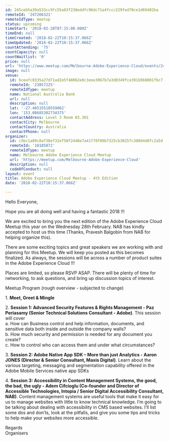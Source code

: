 ```yaml
---
id: 245ceb5a39a533cc9fc55a83f238eddfc96dc71a4fccc229fed70ce1d69402ba
remoteId: '247266321'
remoteIdType: meetup
status: upcoming
timeStart: '2018-02-28T07:15:00.000Z'
timeEnd: null
timeCreated: '2018-02-22T10:15:37.066Z'
timeUpdated: '2018-02-22T10:15:37.066Z'
countAttending: '75'
countCapacity: null
countWaitlist: '0'
price: null
url: 'https://www.meetup.com/Melbourne-Adobe-Experience-Cloud/events/247266321/'
image: null
venue:
  id: bceafc0335a27d71ad2e5f48062e0c3eee3067b7a3d0349fce391b9b8801fbc7
  remoteId: '23857225'
  remoteIdType: meetup
  name: National Australia Bank
  url: null
  description: null
  lat: '-27.48515510559082'
  lon: '153.08685302734375'
  contactAddress: Level 3 Room 03.301
  contactCity: Melbourne
  contactCountry: Australia
  contactPhone: null
organizer:
  id: c5bc1a89c8af38ef32ef58f2448e7a41f70f89b7325cb3025fc380d4d8fc2a5d
  remoteId: '18185872'
  remoteIdType: meetup
  name: Melbourne Adobe Experience Cloud Meetup
  url: 'https://meetup.com/Melbourne-Adobe-Experience-Cloud'
  description: null
  codeOfConduct: null
layout: event
title: Adobe Experience Cloud Meetup - 4th Edition
date: '2018-02-22T10:15:37.066Z'

---
```

<p>Hello Everyone,</p> <p>Hope you are all doing well and having a fantastic 2018 !!!</p> <p>We are excited to bring you the next edition of the Adobe Experience Cloud Meetup this year on the Wednesday 28th February. NAB has kindly accepted to host us this time (Thanks, Pravesh Balgobin from NAB for helping organize this).</p> <p>There are some exciting topics and great speakers we are working with and planning for this Meetup. We will keep you posted as this becomes finalized. As always, the sessions will be across a number of product suites in the Adobe Experience Cloud !!!</p> <p>Places are limited, so please RSVP ASAP. There will be plenty of time for networking, to ask questions, and bring up discussion topics of interest.</p> <p>Meetup Program (rough overview - subjected to change)</p> <p>1. <b>Meet, Greet &amp; Mingle</b></p> <p>2. <b>Session 1: Advanced Security Features &amp; Rights Management - Paz Periasamy (Senior Technical Solutions Consultant - Adobe)</b>. This session will cover<br/>a. How can Business control and help information, documents, and sensitive data both inside and outside the company walls?<br/>b. How much security and permission is needed for any document you create?<br/>c. How to control who can access them and under what circumstances?</p> <p>3. <b>Session 2: Adobe Native App SDK – More than just Analytics - Aaron JONES (Director &amp; Senior Consultant, Maxis Digital)</b>. Learn about the various targeting, messaging and segmentation capability offered in the Adobe Mobile Services native app SDKs</p> <p>4. <b>Session 3: </b><b>Accessibility in Content Management Systems, the good, the bad, the ugly - Adem Cifcioglu (</b><b>Co-founder and Director of Accessible Technologies, Intopia / Senior Digital Accessibility Consultant, NAB)</b>. Content management systems are useful tools that make it easy for us to manage websites with little to know technical knowledge. I’m going to be talking about dealing with accessibility in CMS based websites. I’ll list some dos and don’ts, look at the pitfalls, and give you some tips and tricks to help make your websites more accessible.</p> <p>Regards<br/>Organisers</p>
